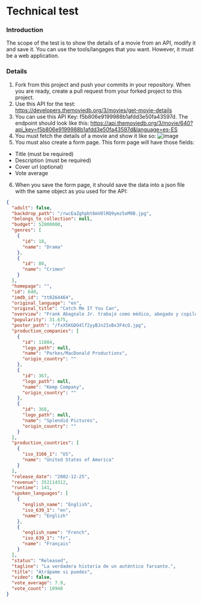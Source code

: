 # Technical test

### Introduction

The scope of the test is to show the details of a movie from an API, modify it and save it. You can use the tools/langages that you want. However, it must be a web application.

### Details

1. Fork from this project and push your commits in your repository. When you are ready, create a pull request from your forked project to this project.
1. Use this API for the test: https://developers.themoviedb.org/3/movies/get-movie-details
1. You can use this API Key: f5b806e9199988b1afdd3e50fa43597d. The endpoint should look like this: https://api.themoviedb.org/3/movie/640?api_key=f5b806e9199988b1afdd3e50fa43597d&language=es-ES
1. You must fetch the details of a movie and show it like so:
   ![image](https://user-images.githubusercontent.com/26880871/116641627-1bd46100-a93b-11eb-8eb0-897230049299.png)
1. You must also create a form page. This form page will have those fields:

- Title (must be required)
- Description (must be required)
- Cover url (optional)
- Vote average

6. When you save the form page, it should save the data into a json file with the same object as you used for the API:

```json
{
  "adult": false,
  "backdrop_path": "/rwcEaZghpbt6mV0lRQ9ymz5oM9B.jpg",
  "belongs_to_collection": null,
  "budget": 52000000,
  "genres": [
    {
      "id": 18,
      "name": "Drama"
    },
    {
      "id": 80,
      "name": "Crimen"
    }
  ],
  "homepage": "",
  "id": 640,
  "imdb_id": "tt0264464",
  "original_language": "en",
  "original_title": "Catch Me If You Can",
  "overview": "Frank Abagnale Jr. trabajó como médico, abogado y copiloto de una de las grandes líneas aéreas, todo ello antes de cumplir los dieciocho años. También fue un genial falsificador y sus habilidades le otorgaron una plaza en la historia. A la edad de 17 años, Frank Abagnale Jr. se convirtió en el ladrón de bancos de más éxito en la historia de Estados Unidos. El agente del FBI Carl Hanratty dedicó la mayor parte de su tiempo a perseguir a Frank para llevarle ante la justicia, pero Frank siempre estaba un paso por delante, retándole a continuar la caza.",
  "popularity": 31.675,
  "poster_path": "/fxX5KGDO4lf2yyBJn2IxBx3F4cO.jpg",
  "production_companies": [
    {
      "id": 11084,
      "logo_path": null,
      "name": "Parkes/MacDonald Productions",
      "origin_country": ""
    },
    {
      "id": 367,
      "logo_path": null,
      "name": "Kemp Company",
      "origin_country": ""
    },
    {
      "id": 368,
      "logo_path": null,
      "name": "Splendid Pictures",
      "origin_country": ""
    }
  ],
  "production_countries": [
    {
      "iso_3166_1": "US",
      "name": "United States of America"
    }
  ],
  "release_date": "2002-12-25",
  "revenue": 352114312,
  "runtime": 141,
  "spoken_languages": [
    {
      "english_name": "English",
      "iso_639_1": "en",
      "name": "English"
    },
    {
      "english_name": "French",
      "iso_639_1": "fr",
      "name": "Français"
    }
  ],
  "status": "Released",
  "tagline": "La verdadera historia de un auténtico farsante.",
  "title": "Atrápame si puedes",
  "video": false,
  "vote_average": 7.9,
  "vote_count": 10948
}
```
